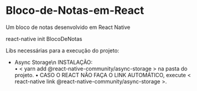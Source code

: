 # Bloco-de-Notas-em-React
Um bloco de notas desenvolvido em React Native


react-native init BlocoDeNotas


Libs necessárias para a execução do projeto:
- Async Storage\n
  INSTALAÇÃO:      
  • < yarn add @react-native-community/async-storage > na pasta do projeto.
  • CASO O REACT NÃO FAÇA O LINK AUTOMÁTICO, execute < react-native link @react-native-community/async-storage >.

